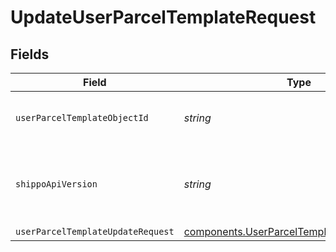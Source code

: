 # UpdateUserParcelTemplateRequest


## Fields

| Field                                                                                                    | Type                                                                                                     | Required                                                                                                 | Description                                                                                              | Example                                                                                                  |
| -------------------------------------------------------------------------------------------------------- | -------------------------------------------------------------------------------------------------------- | -------------------------------------------------------------------------------------------------------- | -------------------------------------------------------------------------------------------------------- | -------------------------------------------------------------------------------------------------------- |
| `userParcelTemplateObjectId`                                                                             | *string*                                                                                                 | :heavy_check_mark:                                                                                       | Object ID of the user parcel template                                                                    |                                                                                                          |
| `shippoApiVersion`                                                                                       | *string*                                                                                                 | :heavy_minus_sign:                                                                                       | String used to pick a non-default API version to use                                                     | 2018-02-08                                                                                               |
| `userParcelTemplateUpdateRequest`                                                                        | [components.UserParcelTemplateUpdateRequest](../../models/components/userparceltemplateupdaterequest.md) | :heavy_minus_sign:                                                                                       | N/A                                                                                                      |                                                                                                          |
